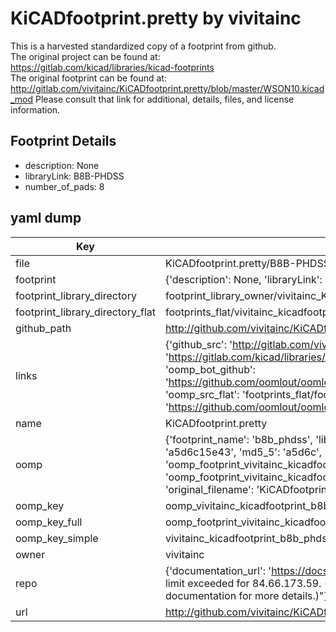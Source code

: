 # KiCADfootprint.pretty by vivitainc  
This is a harvested standardized copy of a footprint from github.  
The original project can be found at:  
https://gitlab.com/kicad/libraries/kicad-footprints  
The original footprint can be found at:
http://gitlab.com/vivitainc/KiCADfootprint.pretty/blob/master/WSON10.kicad_mod
Please consult that link for additional, details, files, and license information.  
## Footprint Details
* description: None  
* libraryLink: B8B-PHDSS  
* number_of_pads: 8  
## yaml dump  
| Key | Value |  
| --- | --- |  
| file | KiCADfootprint.pretty/B8B-PHDSS.kicad_mod |  
| footprint | {'description': None, 'libraryLink': 'B8B-PHDSS', 'number_of_pads': 8} |  
| footprint_library_directory | footprint_library_owner/vivitainc_KiCADfootprint.pretty |  
| footprint_library_directory_flat | footprints_flat/vivitainc_kicadfootprint_b8b_phdss/working |  
| github_path | http://github.com/vivitainc/KiCADfootprint.pretty/blob/master/B8B-PHDSS.kicad_mod |  
| links | {'github_src': 'http://gitlab.com/vivitainc/KiCADfootprint.pretty/blob/master/WSON10.kicad_mod', 'github_src_repo': 'https://gitlab.com/kicad/libraries/kicad-footprints', 'oomp_bot': 'footprints/vivitainc_kicadfootprint_b8b_phdss/working', 'oomp_bot_github': 'https://github.com/oomlout/oomlout_oomp_footprint_bot/tree/main/footprints/vivitainc_kicadfootprint_b8b_phdss/working', 'oomp_src_flat': 'footprints_flat/footprints_flat/vivitainc_kicadfootprint_b8b_phdss/working', 'oomp_src_flat_github': 'https://github.com/oomlout/oomlout_oomp_footprint_src/tree/main/footprints_flat/vivitainc_kicadfootprint_b8b_phdss/working'} |  
| name | KiCADfootprint.pretty |  
| oomp | {'footprint_name': 'b8b_phdss', 'library_name': 'kicadfootprint', 'md5': 'a5d6c15e43d8cde819093f47d4bf474d', 'md5_10': 'a5d6c15e43', 'md5_5': 'a5d6c', 'md5_6': 'a5d6c1', 'oomp_key': 'oomp_vivitainc_kicadfootprint_b8b_phdss', 'oomp_key_extra': 'oomp_footprint_vivitainc_kicadfootprint_b8b_phdss', 'oomp_key_full': 'oomp_footprint_vivitainc_kicadfootprint_b8b_phdss_a5d6c1', 'oomp_key_simple': 'vivitainc_kicadfootprint_b8b_phdss', 'original_filename': 'KiCADfootprint.pretty/B8B-PHDSS.kicad_mod', 'owner_name': 'vivitainc'} |  
| oomp_key | oomp_vivitainc_kicadfootprint_b8b_phdss |  
| oomp_key_full | oomp_footprint_vivitainc_kicadfootprint_b8b_phdss |  
| oomp_key_simple | vivitainc_kicadfootprint_b8b_phdss |  
| owner | vivitainc |  
| repo | {'documentation_url': 'https://docs.github.com/rest/overview/resources-in-the-rest-api#rate-limiting', 'message': "API rate limit exceeded for 84.66.173.59. (But here's the good news: Authenticated requests get a higher rate limit. Check out the documentation for more details.)"} |  
| url | http://github.com/vivitainc/KiCADfootprint.pretty |  

